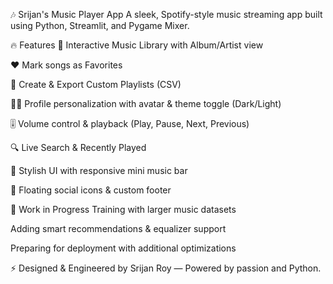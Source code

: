 🎶 Srijan's Music Player App
A sleek, Spotify-style music streaming app built using Python, Streamlit, and Pygame Mixer.

🔥 Features
🎵 Interactive Music Library with Album/Artist view

❤️ Mark songs as Favorites

📁 Create & Export Custom Playlists (CSV)

🧑‍💻 Profile personalization with avatar & theme toggle (Dark/Light)

🎚️ Volume control & playback (Play, Pause, Next, Previous)

🔍 Live Search & Recently Played

🎨 Stylish UI with responsive mini music bar

📌 Floating social icons & custom footer

🚧 Work in Progress
Training with larger music datasets

Adding smart recommendations & equalizer support

Preparing for deployment with additional optimizations

⚡ Designed & Engineered by Srijan Roy — Powered by passion and Python.
